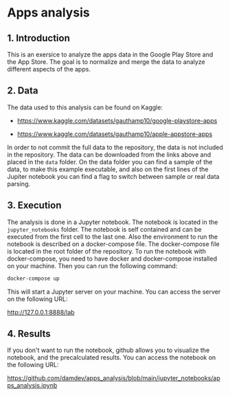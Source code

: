 # Apps analysis

## 1. Introduction

This is an exersice to analyze the apps data in the Google Play Store and the App Store. The goal is to normalize and merge the data to analyze different aspects of the apps.

## 2. Data

The data used to this analysis can be found on Kaggle:

- https://www.kaggle.com/datasets/gauthamp10/google-playstore-apps

- https://www.kaggle.com/datasets/gauthamp10/apple-appstore-apps

In order to not commit the full data to the repository, the data is not included in the repository. The data can be downloaded from the links above and placed in the `data` folder. On the data folder you can find a sample of the data, to make this example executable, and also on the first lines of the Jupiter notebook you can find a flag to switch between sample or real data parsing.

## 3. Execution

The analysis is done in a Jupyter notebook. The notebook is located in the `jupyter_notebooks` folder. The notebook is self contained and can be executed from the first cell to the last one.
Also the environment to run the notebook is described on a docker-compose file. The docker-compose file is located in the root folder of the repository. To run the notebook with docker-compose, you need to have docker and docker-compose installed on your machine. Then you can run the following command:

```bash
docker-compose up
```

This will start a Jupyter server on your machine. You can access the server on the following URL:

http://127.0.0.1:8888/lab

## 4. Results

If you don't want to run the notebook, github allows you to visualize the notebook, and the precalculated results. You can access the notebook on the following URL:

https://github.com/damdev/apps_analysis/blob/main/jupyter_notebooks/apps_analysis.ipynb